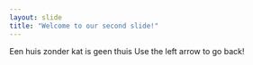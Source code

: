 ```yaml
---
layout: slide
title: "Welcome to our second slide!"
---
```

Een huis zonder kat is geen thuis
Use the left arrow to go back!
